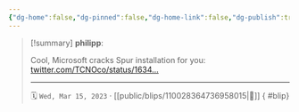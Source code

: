 ```yaml
---
{"dg-home":false,"dg-pinned":false,"dg-home-link":false,"dg-publish":true,"type":"blip","disabled rules":["yaml-title","yaml-title-alias","file-name-heading"],"title":"philipp on mastodon @ 2023-03-15","created-date":"2023-03-15T17:00:08","id":110028364736958020,"updated-date":"2025-05-02T08:50:43","dg-path":"blips/110028364736958015.md","permalink":"/blips/110028364736958015/","dgPassFrontmatter":true,"created":"2023-03-15T17:00:08","updated":"2025-05-02T08:50:43"}
---
```


> [!summary] **philipp**:
>
> Cool, Microsoft cracks Spur installation for you: [twitter.com/TCNOco/status/1634…](https://twitter.com/TCNOco/status/1634620446002774018)
> - - -
>
> 🗓️ `Wed, Mar 15, 2023` · [[public/blips/110028364736958015\|🔗]]
{ #blip}

